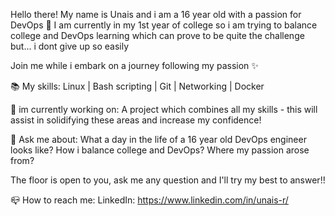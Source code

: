 Hello there!
My name is Unais and i am a 16 year old with a passion for DevOps 🚀
I am currently in my 1st year of college so i am trying to balance college and DevOps learning which can prove to be quite the challenge but... i dont give up so easily

Join me while i embark on a journey following my passion ✨

📚 My skills: Linux | Bash scripting | Git | Networking | Docker

🔭 im currently working on: A project which combines all my skills - this will assist in solidifying these areas and increase my confidence!

💬 Ask me about: What a day in the life of a 16 year old DevOps engineer looks like?
How i balance college and DevOps?
Where my passion arose from?

The floor is open to you, ask me any question and I'll try my best to answer!!

📪 How to reach me: 
LinkedIn: https://www.linkedin.com/in/unais-r/



                 
<!--
**Unais812/Unais812** is a ✨ _special_ ✨ repository because its `README.md` (this file) appears on your GitHub profile.

Here are some ideas to get you started:

- 🔭 I’m currently working on ...
- 🌱 I’m currently learning ...
- 👯 I’m looking to collaborate on ...
- 🤔 I’m looking for help with ...
- 💬 Ask me about ...
- 📫 How to reach me: ...
- 😄 Pronouns: ...
- ⚡ Fun fact: ...
-->
